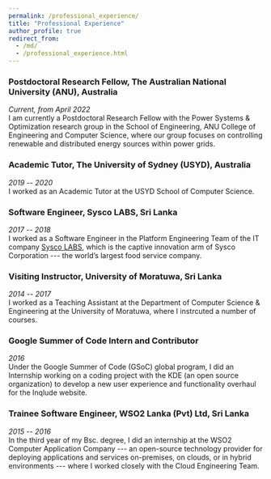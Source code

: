 ```yaml
---
permalink: /professional_experience/
title: "Professional Experience"
author_profile: true
redirect_from: 
  - /md/
  - /professional_experience.html
---
```


### Postdoctoral Research Fellow, The Australian National University (ANU), Australia
<i>Current, from April 2022</i>  
I am currently a Postdoctoral Research Fellow with the Power Systems & Optimization research group in the School of Engineering, ANU College of Engineering and Computer Science, where our group focuses on controlling renewable and distributed energy sources within power grids.

### Academic Tutor, The University of Sydney (USYD), Australia
<i>2019 -- 2020</i>  
I worked as an Academic Tutor at the USYD School of Computer Science.

### Software Engineer, Sysco LABS, Sri Lanka
<i>2017 -- 2018</i>  
I worked as a Software Engineer in the Platform Engineering Team of the IT company [Sysco LABS](https://www.syscolabs.com/), which is the captive innovation arm of Sysco Corporation --- the world’s largest food service company.

### Visiting Instructor, University of Moratuwa, Sri Lanka
<i>2014 -- 2017</i>  
I worked as a Teaching Assistant at the Department of Computer Science \& Engineering at the University of Moratuwa, where I instrcuted a number of courses.

### Google Summer of Code Intern and Contributor
<i>2016</i>  
Under the Google Summer of Code (GSoC) global program, I did an Internship working on a coding project with the KDE (an open source organization) to develop a new user experience and functionality overhaul for the Inqlude website.

### Trainee Software Engineer, WSO2 Lanka (Pvt) Ltd, Sri Lanka
<i>2015 -- 2016</i>  
In the third year of my Bsc. degree, I did an internship at the WSO2 Computer Application Company --- an open-source technology provider for deploying applications and services on-premises, on clouds, or in hybrid environments --- where I worked closely with the Cloud Engineering Team.

